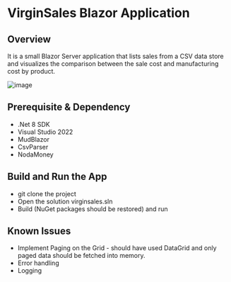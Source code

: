 # VirginSales Blazor Application  
## Overview

It is a small Blazor Server application that lists sales from a CSV data store and visualizes the comparison between the sale cost and manufacturing cost by product.

![image](https://github.com/user-attachments/assets/469eaf22-6204-4471-83cc-b42dd2513846)

## Prerequisite & Dependency
- .Net 8 SDK
- Visual Studio 2022
- MudBlazor
- CsvParser
- NodaMoney

## Build and Run the App
- git clone the project
- Open the solution virginsales.sln
- Build (NuGet packages should be restored) and run

## Known Issues
- Implement Paging on the Grid - should have used DataGrid and only paged data should be fetched into memory.
- Error handling
- Logging
